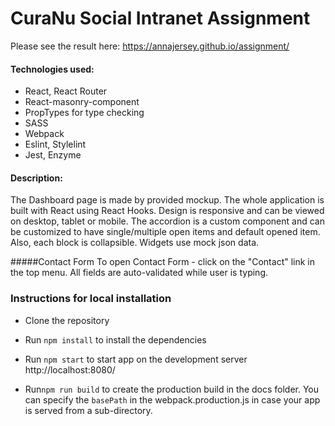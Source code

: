 #  CuraNu Social Intranet Assignment
Please see the result here: https://annajersey.github.io/assignment/

#### Technologies used:
    
  * React, React Router
  * React-masonry-component
  * PropTypes for type checking
  * SASS
  * Webpack
  * Eslint, Stylelint
  * Jest, Enzyme
  
#### Description:    
The Dashboard page is made by provided mockup.  The whole application is built with React using React Hooks. Design is responsive and can be viewed on desktop, tablet or mobile. 
The accordion is a custom component and can be customized to have single/multiple open items and default opened item. Also, each block is collapsible. Widgets use mock json data.

#####Contact Form
To open Contact Form - click on the "Contact" link in the top menu. All fields are auto-validated while user is typing.
### Instructions for local installation
  * Clone the repository
    
  * Run `npm install` to install the dependencies

  * Run `npm start` to start app on the development server http://localhost:8080/

  * Run`npm run build` to create the production build in the docs folder. 
  You can specify the `basePath` in the webpack.production.js in case your app is served from a sub-directory.

